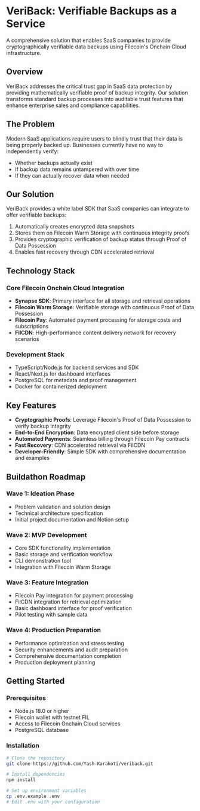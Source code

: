 # VeriBack: Verifiable Backups as a Service

A comprehensive solution that enables SaaS companies to provide cryptographically verifiable data backups using Filecoin's Onchain Cloud infrastructure.

## Overview

VeriBack addresses the critical trust gap in SaaS data protection by providing mathematically verifiable proof of backup integrity. Our solution transforms standard backup processes into auditable trust features that enhance enterprise sales and compliance capabilities.

## The Problem

Modern SaaS applications require users to blindly trust that their data is being properly backed up. Businesses currently have no way to independently verify:
- Whether backups actually exist
- If backup data remains untampered with over time
- If they can actually recover data when needed

## Our Solution

VeriBack provides a white label SDK that SaaS companies can integrate to offer verifiable backups:
1. Automatically creates encrypted data snapshots
2. Stores them on Filecoin Warm Storage with continuous integrity proofs
3. Provides cryptographic verification of backup status through Proof of Data Possession
4. Enables fast recovery through CDN accelerated retrieval

## Technology Stack

### Core Filecoin Onchain Cloud Integration
- **Synapse SDK**: Primary interface for all storage and retrieval operations
- **Filecoin Warm Storage**: Verifiable storage with continuous Proof of Data Possession
- **Filecoin Pay**: Automated payment processing for storage costs and subscriptions
- **FilCDN**: High-performance content delivery network for recovery scenarios

### Development Stack
- TypeScript/Node.js for backend services and SDK
- React/Next.js for dashboard interfaces
- PostgreSQL for metadata and proof management
- Docker for containerized deployment

## Key Features

- **Cryptographic Proofs**: Leverage Filecoin's Proof of Data Possession to verify backup integrity
- **End-to-End Encryption**: Data encrypted client side before storage
- **Automated Payments**: Seamless billing through Filecoin Pay contracts
- **Fast Recovery**: CDN accelerated retrieval via FilCDN
- **Developer-Friendly**: Simple SDK with comprehensive documentation and examples

## Buildathon Roadmap

### Wave 1: Ideation Phase
- Problem validation and solution design
- Technical architecture specification
- Initial project documentation and Notion setup

### Wave 2: MVP Development
- Core SDK functionality implementation
- Basic storage and verification workflow
- CLI demonstration tool
- Integration with Filecoin Warm Storage

### Wave 3: Feature Integration
- Filecoin Pay integration for payment processing
- FilCDN integration for retrieval optimization
- Basic dashboard interface for proof verification
- Pilot testing with sample data

### Wave 4: Production Preparation
- Performance optimization and stress testing
- Security enhancements and audit preparation
- Comprehensive documentation completion
- Production deployment planning

## Getting Started

### Prerequisites
- Node.js 18.0 or higher
- Filecoin wallet with testnet FIL
- Access to Filecoin Onchain Cloud services
- PostgreSQL database

### Installation
```bash
# Clone the repository
git clone https://github.com/Yash-Karakoti/veriback.git

# Install dependencies
npm install

# Set up environment variables
cp .env.example .env
# Edit .env with your configuration
